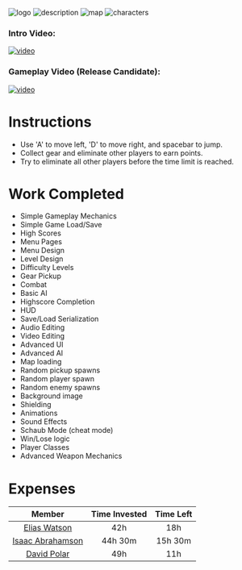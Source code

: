![logo](https://i.postimg.cc/NMzKBY5W/logo.png)
![description](https://i.postimg.cc/zf3LMVfn/mission.png)
![map](https://i.postimg.cc/Y2FFMGzR/starter-Copy.png)
![characters](https://img.craftpix.net/2017/08/2d-game-special-forces-character-sprites-sheets-720x480.jpg)


### Intro Video:
<a href="https://dl.dropboxusercontent.com/s/7y2aytmsrd6expd/intro.mp4" target="_blank"><img src="https://encrypted-tbn0.gstatic.com/images?q=tbn:ANd9GcQjbnFBQ1gUQB0QDckKeSn8usHF1DHWXuFcH1xH6lLC8ZjOhGc4" alt="video"/></a>

### Gameplay Video (Release Candidate):
<a href="https://www.useloom.com/share/52a31abf85304f56868b085fe45b58e0" target="_blank"><img src="https://encrypted-tbn0.gstatic.com/images?q=tbn:ANd9GcQjbnFBQ1gUQB0QDckKeSn8usHF1DHWXuFcH1xH6lLC8ZjOhGc4" alt="video"/></a>

# Instructions
* Use 'A' to move left, 'D' to move right, and spacebar to jump. 
* Collect gear and eliminate other players to earn points.  
* Try to eliminate all other players before the time limit is reached.

# Work Completed
* Simple Gameplay Mechanics
* Simple Game Load/Save
* High Scores
* Menu Pages
* Menu Design
* Level Design
* Difficulty Levels
* Gear Pickup
* Combat
* Basic AI
* Highscore Completion
* HUD
* Save/Load Serialization
* Audio Editing
* Video Editing
* Advanced UI
* Advanced AI
* Map loading
* Random pickup spawns
* Random player spawn
* Random enemy spawns
* Background image
* Shielding
* Animations
* Sound Effects
* Schaub Mode (cheat mode)
* Win/Lose logic
* Player Classes
* Advanced Weapon Mechanics

# Expenses
| Member | Time Invested | Time Left |
|:------:|:-------------:|:---------:|
| [Elias Watson](https://github.com/BJU-CpS209-Team1/Royale-Platformer/wiki/Elias-Time-Sheet)     | 42h     | 18h     |
| [Isaac Abrahamson](https://github.com/BJU-CpS209-Team1/Royale-Platformer/wiki/Isaac-Time-Sheet) | 44h 30m | 15h 30m |
| [David Polar](https://github.com/BJU-CpS209-Team1/Royale-Platformer/wiki/David-Time-Sheet)      | 49h     | 11h     |
